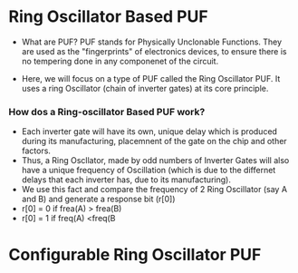 # Ring Oscillator Based PUF

- What are PUF?
PUF stands for Physically Unclonable Functions. They are used as the "fingerprints" of electronics devices, to ensure there is no tempering done in any componenet of the circuit.

- Here, we will focus on a type of PUF called the Ring Oscillator PUF. It uses a ring Oscillator (chain of inverter gates) at its core principle.

### How dos a Ring-oscillator Based PUF work?
- Each inverter gate will have its own, unique delay which is produced during its manufacturing, placemnent of the gate on the chip and other factors.
- Thus, a Ring Oscllator, made by odd numbers of Inverter Gates will also have a unique frequency of Oscillation (which is due to the differnet delays that each inverter has, due to its manufacturing).
- We use this fact and compare the frequency of 2 Ring Oscillator (say A and B) and generate a response bit (r[0])
- r[0] = 0 if frea(A) > frea(B)
- r[0] = 1 if freq(A) <freq(B


# Configurable Ring Oscillator PUF
